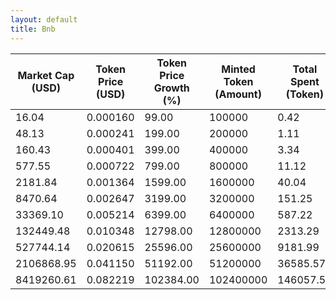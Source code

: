 ```yaml
---
layout: default
title: Bnb
---
```

| Market Cap (USD) | Token Price (USD) | Token Price Growth (%) | Minted Token (Amount) | Total Spent (Token) | Author Revenue (USD) | Platform Mint Fee (USD) |
|------------------|-------------------|------------------------|-----------------------|--------------------|-------------------------|-------------------------|
| 16.04 | 0.000160 | 99.00 | 100000 | 0.42 | 0.36 | 0.04 |
| 48.13 | 0.000241 | 199.00 | 200000 | 1.11 | 0.96 | 0.10 |
| 160.43 | 0.000401 | 399.00 | 400000 | 3.34 | 2.89 | 0.29 |
| 577.55 | 0.000722 | 799.00 | 800000 | 11.12 | 9.63 | 0.96 |
| 2181.84 | 0.001364 | 1599.00 | 1600000 | 40.04 | 34.65 | 3.47 |
| 8470.64 | 0.002647 | 3199.00 | 3200000 | 151.25 | 130.91 | 13.09 |
| 33369.10 | 0.005214 | 6399.00 | 6400000 | 587.22 | 508.24 | 50.82 |
| 132449.48 | 0.010348 | 12798.00 | 12800000 | 2313.29 | 2002.15 | 200.21 |
| 527744.14 | 0.020615 | 25596.00 | 25600000 | 9181.99 | 7946.97 | 794.70 |
| 2106868.95 | 0.041150 | 51192.00 | 51200000 | 36585.57 | 31664.65 | 3166.46 |
| 8419260.61 | 0.082219 | 102384.00 | 102400000 | 146057.51 | 126412.14 | 12641.21 |
